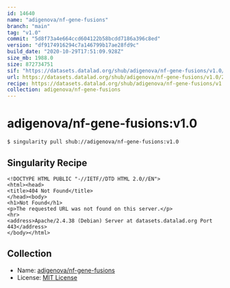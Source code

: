 ```yaml
---
id: 14640
name: "adigenova/nf-gene-fusions"
branch: "main"
tag: "v1.0"
commit: "5d8f73a4e664ccd604122b58bcdd7186a396c8ed"
version: "df9174916294c7a146799b17ae28fd9c"
build_date: "2020-10-29T17:51:09.928Z"
size_mb: 1988.0
size: 872734751
sif: "https://datasets.datalad.org/shub/adigenova/nf-gene-fusions/v1.0/2020-10-29-5d8f73a4-df917491/df9174916294c7a146799b17ae28fd9c.sif"
url: https://datasets.datalad.org/shub/adigenova/nf-gene-fusions/v1.0/2020-10-29-5d8f73a4-df917491/
recipe: https://datasets.datalad.org/shub/adigenova/nf-gene-fusions/v1.0/2020-10-29-5d8f73a4-df917491/Singularity
collection: adigenova/nf-gene-fusions
---
```


# adigenova/nf-gene-fusions:v1.0

```bash
$ singularity pull shub://adigenova/nf-gene-fusions:v1.0
```

## Singularity Recipe

```singularity
<!DOCTYPE HTML PUBLIC "-//IETF//DTD HTML 2.0//EN">
<html><head>
<title>404 Not Found</title>
</head><body>
<h1>Not Found</h1>
<p>The requested URL was not found on this server.</p>
<hr>
<address>Apache/2.4.38 (Debian) Server at datasets.datalad.org Port 443</address>
</body></html>
```

## Collection

 - Name: [adigenova/nf-gene-fusions](https://github.com/adigenova/nf-gene-fusions)
 - License: [MIT License](https://api.github.com/licenses/mit)

